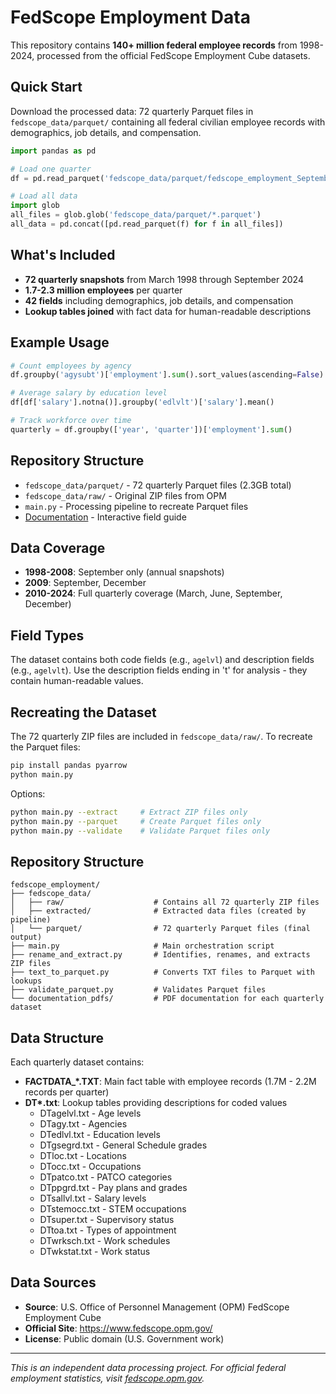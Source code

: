 # FedScope Employment Data

This repository contains **140+ million federal employee records** from 1998-2024, processed from the official FedScope Employment Cube datasets. 

## Quick Start

Download the processed data: 72 quarterly Parquet files in `fedscope_data/parquet/` containing all federal civilian employee records with demographics, job details, and compensation.

```python
import pandas as pd

# Load one quarter
df = pd.read_parquet('fedscope_data/parquet/fedscope_employment_September_2024.parquet')

# Load all data
import glob
all_files = glob.glob('fedscope_data/parquet/*.parquet')
all_data = pd.concat([pd.read_parquet(f) for f in all_files])
```

## What's Included

- **72 quarterly snapshots** from March 1998 through September 2024
- **1.7-2.3 million employees** per quarter 
- **42 fields** including demographics, job details, and compensation
- **Lookup tables joined** with fact data for human-readable descriptions

## Example Usage

```python
# Count employees by agency
df.groupby('agysubt')['employment'].sum().sort_values(ascending=False).head(10)

# Average salary by education level
df[df['salary'].notna()].groupby('edlvlt')['salary'].mean()

# Track workforce over time
quarterly = df.groupby(['year', 'quarter'])['employment'].sum()
```

## Repository Structure

- `fedscope_data/parquet/` - 72 quarterly Parquet files (2.3GB total)
- `fedscope_data/raw/` - Original ZIP files from OPM
- `main.py` - Processing pipeline to recreate Parquet files
- [Documentation](https://abigailhaddad.github.io/fedscope_employment/) - Interactive field guide

## Data Coverage

- **1998-2008**: September only (annual snapshots)
- **2009**: September, December  
- **2010-2024**: Full quarterly coverage (March, June, September, December)

## Field Types

The dataset contains both code fields (e.g., `agelvl`) and description fields (e.g., `agelvlt`). Use the description fields ending in 't' for analysis - they contain human-readable values.

## Recreating the Dataset

The 72 quarterly ZIP files are included in `fedscope_data/raw/`. To recreate the Parquet files:

```bash
pip install pandas pyarrow
python main.py
```

Options:
```bash
python main.py --extract     # Extract ZIP files only
python main.py --parquet     # Create Parquet files only  
python main.py --validate    # Validate Parquet files only
```

## Repository Structure

```
fedscope_employment/
├── fedscope_data/
│   ├── raw/                    # Contains all 72 quarterly ZIP files
│   ├── extracted/              # Extracted data files (created by pipeline)
│   └── parquet/                # 72 quarterly Parquet files (final output)
├── main.py                     # Main orchestration script
├── rename_and_extract.py       # Identifies, renames, and extracts ZIP files
├── text_to_parquet.py          # Converts TXT files to Parquet with lookups
├── validate_parquet.py         # Validates Parquet files
└── documentation_pdfs/         # PDF documentation for each quarterly dataset
```

## Data Structure

Each quarterly dataset contains:
- **FACTDATA_\*.TXT**: Main fact table with employee records (1.7M - 2.2M records per quarter)
- **DT\*.txt**: Lookup tables providing descriptions for coded values
  - DTagelvl.txt - Age levels
  - DTagy.txt - Agencies  
  - DTedlvl.txt - Education levels
  - DTgsegrd.txt - General Schedule grades
  - DTloc.txt - Locations
  - DTocc.txt - Occupations
  - DTpatco.txt - PATCO categories
  - DTppgrd.txt - Pay plans and grades
  - DTsallvl.txt - Salary levels
  - DTstemocc.txt - STEM occupations
  - DTsuper.txt - Supervisory status
  - DTtoa.txt - Types of appointment
  - DTwrksch.txt - Work schedules
  - DTwkstat.txt - Work status

## Data Sources

- **Source**: U.S. Office of Personnel Management (OPM) FedScope Employment Cube
- **Official Site**: https://www.fedscope.opm.gov/
- **License**: Public domain (U.S. Government work)

---

*This is an independent data processing project. For official federal employment statistics, visit [fedscope.opm.gov](https://www.fedscope.opm.gov/).*